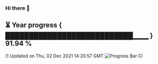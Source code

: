 ### Hi there 👋
⏳ Year progress { ███████████████████████████▁▁▁ } 91.94 %
---
⏰ Updated on Thu, 02 Dec 2021 14:20:57 GMT
![Progress Bar CI](https://github.com/liununu/liununu/workflows/Progress%20Bar%20CI/badge.svg)
